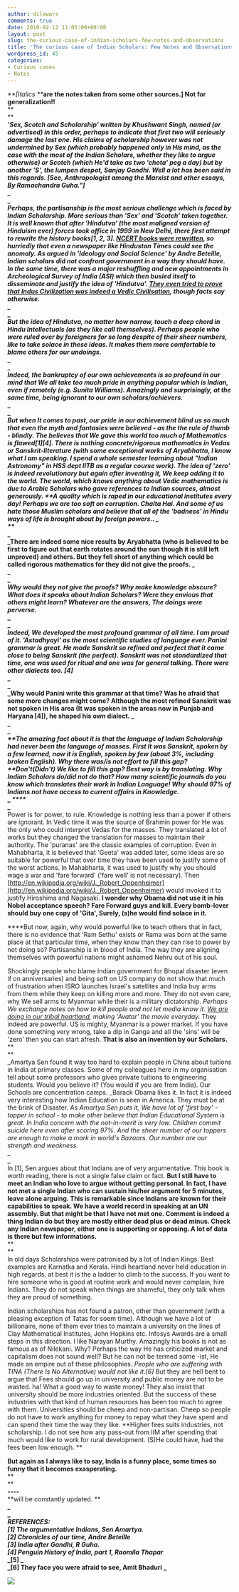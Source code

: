 ```yaml
---
author: dilawars
comments: true
date: 2010-02-12 11:05:00+00:00
layout: post
slug: the-curious-case-of-indian-scholars-few-notes-and-observations
title: 'The curious case of Indian Scholars: Few Notes and Observations'
wordpress_id: 45
categories:
- Curious cases
- Notes
---
```


_**[Italics **_**are the notes taken from some other sources.] Not for generalization!!**  
**  
**  
**_'Sex, Scotch and Scholarship'  written by Khushwant Singh, named (or advertised) in this order, perhaps to indicate that first two will seriously damage the last one. His claims of scholarship however was not undermined by Sex (which probably happened only in His mind, as the case with the most of the Indian Scholars, whether they like to argue otherwise) or Scotch (which He'd take as two 'chota' peg a day) but by another 'S', the lumpen despot, Sanjay Gandhi. Well a lot has been said in this regards. [See, Anthropologist among the Marxist and other essays, By Ramachandra Guha."]_**  
**_  
_**  
**_Perhaps, the partisanship is the most serious challenge which is faced by Indian Scholarship. More serious than 'Sex' and 'Scotch' taken together. It is well known that after 'Hindutva' (the most maligned version of Hinduism ever) forces took office in 1999 in New Delhi, there first attempt to rewrite the history books[1, 2, 3]. [NCERT books were rewritten](http://www.flipkart.com/saffronisation-education-instruments-strategies-analytical/8185225828-bw23f6jaed), so hurriedly that even a newspaper like Hindustan Times could see the anomaly. As argued in 'Ideology and Social Science' by Andre Beteille, Indian scholars did not confront government in a way they should have. In the same time, there was a major reshuffling and new appointments in Archeological Survey of India (ASI) which then busied itself to disseminate and justify the idea of 'Hindutva'. [They even tried to prove that Indus Civilization was indeed a Vedic Civilisation](http://www.hinduonnet.com/fline/fl1720/17200040.htm), though facts say otherwise._**  
**_  
_**  
**_But the idea of Hindutva, no matter how narrow, touch a deep chord in Hindu Intellectuals (as they like call themselves). Perhaps people who were ruled over by foreigners for so long despite of their sheer numbers, like to take solace in these ideas. It makes them more comfortable to blame others for our undoings._**  
**_  
_**  
**_Indeed, the bankruptcy of our own achievements is so profound in our mind that We all take too much pride in anything popular which is Indian, even if remotely (e.g. Sunita Williams). Amazingly and surprisingly, at the same time, being ignorant to our own scholars/achievers._**  
**_  
_**  
**_But when It comes to past, our pride in our achievement blind us so much that even the myth and fantasies were believed - as the the rule of thumb - blindly. The believes that We gave this world too much of Mathematics is flawed[1][4]. There is nothing concrete/rigorous mathematics in Vedas or Sanskrit-literature (with some exceptional works of Aryabhatta, I know what I am speaking. I spend a whole semester learning about "Indian Astronomy" in HSS dept IITB as a regular course work). The idea of 'zero' is indeed revolutionary but again after inventing it, We keep adding it to the world. The world, which knows anything about Vedic mathematics is due to Arabic Scholars who gave references to Indian sources, almost generously. **A quality which is raped in our educational institutes every day! **Perhaps we are too soft on corruption. Chalta Hai. And some of us hate those Muslim scholars and believe that all of the 'badness' in Hindu ways of life is brought about by foreign powers.. _**  
**_  
_**  
**_There are indeed some nice results by Aryabhatta (who is believed to be first to figure out that earth rotates around the sun though it is still left unproved) and others. But they fell short of anything which could be called rigorous mathematics for they did not give the proofs. _**  
**_  
_**  
**_Why would they not give the proofs? Why make knowledge obscure? What does it speaks about Indian Scholars? Were they envious that others might learn? Whatever are the answers, The doings were perverse._**  
**_  
_**  
**_Indeed, We developed the most profound grammar of all time. I am proud of it. 'Astadhyayi' as the most scientific studies of language ever. Panini grammar is great. He made Sanskrit so refined and perfect that it came close to being Sanskrit (the perfect). Sanskrit was not standardized that time, one was used for ritual and one was for general talking. There were other dialects too. [4]_**  
**_  
_**  
**_Why would Panini write this grammar at that time? Was he afraid that some more changes might come? Although the most refined Sanskrit was not spoken in His area (It was spoken in the areas now in Punjab and Haryana [4]), he shaped his own dialect.  _**  
**_  
_**  
**_**The amazing fact about it is that the language of Indian Scholarship had never been the language of masses. **First It was Sanskrit, spoken by a few learned,  now it is English, spoken by few (about 3%, including broken English). **Why there was/is not effort to fill this gap?**** **Don't(Didn't) We like to fill this gap? Best way is by translating. Why Indian Scholars do/did not do that? How many scientific journals do you know which translates their work in Indian Language! Why should 97% of Indians not have access to current affairs in Knowledge._**  
**_ _****_  
_**  
Power is for power, to rule. Knowledge is nothing less than a power if others are ignorant. In Vedic time it was the source of Brahmin power for He was the only who could interpret Vedas for the masses. They translated a lot of works but they changed the translation for masses to maintain their authority. The 'puranas' are the classic examples of corruption. Even in Mahabharta, it is believed that 'Geeta' was added later, some ideas are so suitable for powerful that over time they have been used to justify some of the worst actions. In Mahabharta, it was used to justify why you should wage a war and 'fare forward' ('fare well' is not necessary). Then [http://en.wikipedia.org/wiki/J._Robert_Oppenheimer](http://en.wikipedia.org/wiki/J._Robert_Oppenheimer) would invoked it to justify Hiroshima and Nagasaki. **I wonder why Obama did not use it in his Nobel acceptance speech? Fare Forward guys and kill. Every bomb-lover should buy one copy of 'Gita', Surely, (s)he would find solace in it.**  
  
****But now, again, why would powerful like to teach others that in fact, there is no evidence that 'Ram Sethu' exists or Rama was born at the same place at that particular time, when they know than they can rise to power by not doing so? Partisanship is in blood of India. The way they are aligning themselves with powerful nations might ashamed Nehru out of his soul.  
  
Shockingly people who blame Indian government for Bhopal disaster (even if on anniversaries) and being soft on US company do not show that much of frustration when  ISRO launches Israel's satellites and India buy arms from them while they keep on killing more and more. They do not even care, why We sell arms to Myanmar while their is a military dictatorship. _Perhaps We exchange notes on how to kill people and not let media know it. [We are doing in our tribal heartland](http://www.guardian.co.uk/commentisfree/2009/oct/30/mining-india-maoists-green-hunt), making 'Avatar' the movie everyday._ They indeed are powerful. US is mighty, Myanmar is a power market. If you have done something very wrong, take a dip in Ganga and all the 'sins' will be 'zero' then you can start afresh. **That is also an invention by our Scholars.**  
**  
**  
_Amartya Sen found it way too hard to explain people in China about tuitions in India at primary classes. Some of my colleagues here in my organisation tell about some professors who gives private tuitions  to engineering students. Would you believe it? (You would if you are from India). Our Schools are concentration camps. _Barack Obama likes it. In fact it is indeed very interesting how Indian Education is seen in America. They must be at the brink of Disaster. _As Amartya Sen puts it, We have lot of 'first boy' - topper in school - to make other believe that Indian Educational System is great. In India concern with the not-in-merit is very low. Children commit suicide here even after scoring 97%. And the sheer number of our toppers are enough to make a mark in world's Bazaars. Our number are our strength and weakness._  
_  
_  
In [1], Sen argues about that Indians are of very argumentative. This book is worth reading, there is not a single false claim or fact. **But I still have to meet an Indian who love to argue without getting personal. In fact, I have not met a single Indian who can sustain his/her argument for 5 minutes, leave alone arguing. This is remarkable since Indians are known for their capabilities to speak. We have a world record in speaking at an UN assembly. But that might be that I have not met one. Comment is indeed a thing Indian do but they are mostly either dead plus or dead minus. Check any Indian newspaper, either one is supporting or opposing. A lot of data is there but few informations.**  
**  
**  
In old days Scholarships were patronised by a lot of Indian Kings. Best examples are Karnatka and Kerala. Hindi heartland never held education in high regards, at best it is the a ladder to climb to the success. If you want to hire someone who is good at routine work and would never complain, hire Indians. They do not speak when things are shameful, they only talk when they are proud of something.  
  
Indian scholarships has not found a patron, other than government (with a pleasing exception of Tatas for soem time). Although we have a lot of billionaire, none of them ever tries to maintain a university on the lines of Clay Mathematical Institutes, John Hopkins etc. Infosys Awards are a small steps in this direction. I like Narayan Murthy. Amazingly his books is not as famous as of Nilekani. Why? Perhaps the way He has criticized market and capitalism does not sound well? But he can not be termed some -ist, He made an empire out of these philosophies. _People who are suffering with TINA (There Is No Alternative) would not like it.[6]_ But they are hell bent to argue that Fees should go up in university and public money are not to be wasted. ha! What a good way to waste money! They also insist that university should be more industries oriented. But the success of these industries with that kind of human resources has been too much to agree with them. Universities should be cheep and non-partisan. Cheep so people do not have to work anything for money to repay what they have spent and can spend their time the way they like. **Higher fees suits industries, not scholarship. I do not see how  any pass-out from IIM after spending that much would like to work for rural development. (S)He could have, had the fees been low enough.  **  
  
**But again as I always like to say, India is a funny place, some times so funny that it becomes exasperating.**  
**  
**  
**----**  
**will be constantly updated. **  
**_  
_**  
**_REFERENCES:_**  
**_[1] The argumentative Indians, Sen Amartya._**  
**_[2] Chronicles of our time, Andre Beteille_**  
**_[3] India after Gandhi, R Guha._**  
**_[4] Penguin History of India, part 1, Raomila Thapar_**  
**_[5] _**  
**_[6] They face you were afraid to see, Amit Bhaduri  _**

![](https://blogger.googleusercontent.com/tracker/3794193585985230867-4512892615426801109?l=dilawarsays.blogspot.com)
